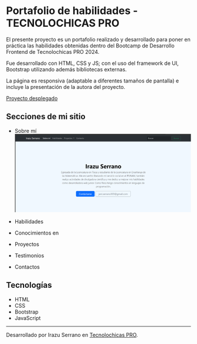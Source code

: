 # Portafolio de habilidades - TECNOLOCHICAS PRO

El presente proyecto es un portafolio realizado y desarrollado para poner en práctica las habilidades obtenidas dentro del Bootcamp de Desarrollo Frontend de Tecnolochicas PRO 2024.

Fue desarrollado con HTML, CSS y JS; con el uso del framework de UI, Bootstrap utilizando además bibliotecas externas.

La página es responsiva (adaptable a diferentes tamaños de pantalla) e incluye la presentación de la autora del proyecto.

[Proyecto desplegado](https://portafolio-b7-g2-supn.vercel.app/#)

## Secciones de mi sitio

- Sobre mí
![Presentación](Presentacion.png)

- Habilidades
- Conocimientos en
- Proyectos
- Testimonios
- Contactos 

## Tecnologías

* HTML
* CSS
* Bootstrap
* JavaScript

---

Desarrollado por Irazu Serrano en [Tecnolochicas PRO](https://tecnolochicas.mx).